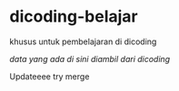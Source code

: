 # dicoding-belajar
khusus untuk pembelajaran di dicoding

*data yang ada di sini diambil dari dicoding*


Updateeee try merge
